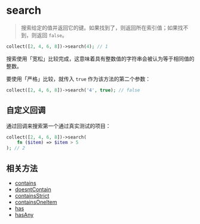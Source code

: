 # search

> 搜索给定的值并返回它的键。如果找到了，则返回所在索引值；如果找不到，则返回 `false`。

```php
collect([2, 4, 6, 8])->search(4); // 1
```

搜索使用「宽松」比较完成，这意味着具有整数值的字符串会被认为等于相同值的整数。

要使用「严格」比较，就传入 `true` 作为该方法的第二个参数：

```php
collect([2, 4, 6, 8])->search('4', true); // false
```

## 自定义回调

通过回调来搜索第一个通过真实测试的项目：

```php
collect([2, 4, 6, 8])->search(
    fn ($item) => $item > 5
); // 2
```

## 相关方法

- [contains](contains.md)
- [doesntContain](doesntContain.md)
- [containsStrict](containsStrict.md)
- [containsOneItem](containsOneItem.md)
- [has](has.md)
- [hasAny](hasAny.md)